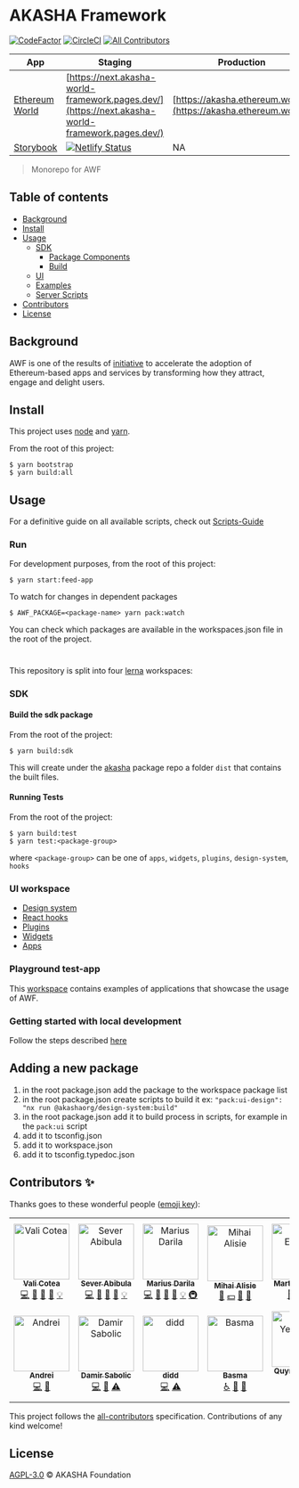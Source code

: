 # AKASHA Framework

[![CodeFactor](https://www.codefactor.io/repository/github/akashaorg/akasha-framework/badge)](https://www.codefactor.io/repository/github/akashaorg/akasha-framework)
[![CircleCI](https://circleci.com/gh/AKASHAorg/akasha-framework.svg?style=svg&circle-token=8e833337dd8ddbc8332abfb5961164630a7dbd92)](https://circleci.com/gh/AKASHAorg/akasha-world-framework)
[![All Contributors](https://img.shields.io/badge/all_contributors-6-orange.svg?style=flat-square)](#contributors)


| App                                              | Staging                                                                                                                                                                                          | Production                                                       |
|--------------------------------------------------|--------------------------------------------------------------------------------------------------------------------------------------------------------------------------------------------------|------------------------------------------------------------------|
| [Ethereum World](https://akasha.ethereum.world/) | [https://next.akasha-world-framework.pages.dev/](https://next.akasha-world-framework.pages.dev/)                                                                                                 | [https://akasha.ethereum.world/](https://akasha.ethereum.world/) |
| [Storybook](https://storybook-awf.netlify.app/)  | [![Netlify Status](https://api.netlify.com/api/v1/badges/04915c36-eff6-4bbe-945b-e9255cae6fb1/deploy-status)](https://app.netlify.com/sites/storybook-awf/deploys)                               | NA                                                               |




> Monorepo for AWF

## Table of contents

- [Background](#background)
- [Install](#install)
- [Usage](#usage)
  - [SDK](#sdk)
    - [Package Components](#package-components)
    - [Build](#build-the-sdk-package)
  - [UI](#ui-workspace)
  - [Examples](#playground-test-app)
  - [Server Scripts](#scripts-workspace)
- [Contributors](#contributors-)
- [License](#license)

## Background

AWF is one of the results of [initiative](https://ethereum.world/manifesto) to accelerate the adoption of Ethereum-based apps and services by transforming how they attract, engage and delight users.

## Install

This project uses [node](http://nodejs.org) and [yarn](https://classic.yarnpkg.com).

From the root of this project:

```shell script
$ yarn bootstrap
$ yarn build:all
```


## Usage

For a definitive guide on all available scripts, check out [Scripts-Guide](./SCRIPTS-GUIDE.md)
### Run
For development purposes, from the root of this project:
```shell script
$ yarn start:feed-app
```
To watch for changes in dependent packages
```shell script
$ AWF_PACKAGE=<package-name> yarn pack:watch
```
You can check which packages are available in the workspaces.json file in the root of the project.
#
This repository is split into four [lerna](https://github.com/lerna/lerna) workspaces:

### SDK

#### Build the sdk package

From the root of the project:

```shell script
$ yarn build:sdk
```

This will create under the [akasha](./sdk-packages/akasha/README.md) package repo a folder `dist` that contains the built files.

#### Running Tests

From the root of the project:

```shell script
$ yarn build:test
$ yarn test:<package-group>
```
where `<package-group>` can be one of `apps`, `widgets`, `plugins`, `design-system`, `hooks`

### UI workspace

- [Design system](./ui/design/README.md)
- [React hooks](./ui/hooks/README.md)
- [Plugins](./ui/plugins/README.md)
- [Widgets](./ui/widgets/README.md)
- [Apps](./apps/README.md)

### Playground test-app

This [workspace](./examples) contains examples of applications that showcase the usage of AWF.

### Getting started with local development

Follow the steps described [here](./LOCAL_DEV.md)

## Adding a new package

1. in the root package.json add the package to the workspace package list
2. in the root package.json create scripts to build it ex: ```"pack:ui-design": "nx run @akashaorg/design-system:build"```
3. in the root package.json add it to build process in scripts, for example in the ```pack:ui``` script
4. add it to tsconfig.json
5. add it to workspace.json
6. add it to tsconfig.typedoc.json

## Contributors ✨

Thanks goes to these wonderful people ([emoji key](https://allcontributors.org/docs/en/emoji-key)):

<!-- ALL-CONTRIBUTORS-LIST:START - Do not remove or modify this section -->
<!-- prettier-ignore-start -->
<!-- markdownlint-disable -->
<table>
  <tbody>
    <tr>
      <td align="center"><a href="https://github.com/quininez"><img src="https://avatars3.githubusercontent.com/u/13240850?v=4?s=100" width="100px;" alt="Vali Cotea"/><br /><sub><b>Vali Cotea</b></sub></a><br /><a href="https://github.com/AKASHAorg/akasha-framework/commits?author=quininez" title="Code">💻</a> <a href="#maintenance-quininez" title="Maintenance">🚧</a> <a href="https://github.com/AKASHAorg/akasha-framework/commits?author=quininez" title="Documentation">📖</a> <a href="https://github.com/AKASHAorg/akasha-framework/pulls?q=is%3Apr+reviewed-by%3Aquininez" title="Reviewed Pull Requests">👀</a> <a href="#example-quininez" title="Examples">💡</a></td>
      <td align="center"><a href="https://github.com/SeverS"><img src="https://avatars2.githubusercontent.com/u/5903809?v=4?s=100" width="100px;" alt="Sever Abibula"/><br /><sub><b>Sever Abibula</b></sub></a><br /><a href="https://github.com/AKASHAorg/akasha-framework/commits?author=SeverS" title="Code">💻</a> <a href="#maintenance-SeverS" title="Maintenance">🚧</a> <a href="https://github.com/AKASHAorg/akasha-framework/commits?author=SeverS" title="Documentation">📖</a> <a href="https://github.com/AKASHAorg/akasha-framework/pulls?q=is%3Apr+reviewed-by%3ASeverS" title="Reviewed Pull Requests">👀</a> <a href="#example-SeverS" title="Examples">💡</a></td>
      <td align="center"><a href="https://github.com/kenshyx"><img src="https://avatars3.githubusercontent.com/u/3396463?v=4?s=100" width="100px;" alt="Marius Darila"/><br /><sub><b>Marius Darila</b></sub></a><br /><a href="https://github.com/AKASHAorg/akasha-framework/commits?author=kenshyx" title="Code">💻</a> <a href="#maintenance-kenshyx" title="Maintenance">🚧</a> <a href="https://github.com/AKASHAorg/akasha-framework/commits?author=kenshyx" title="Documentation">📖</a> <a href="https://github.com/AKASHAorg/akasha-framework/pulls?q=is%3Apr+reviewed-by%3Akenshyx" title="Reviewed Pull Requests">👀</a> <a href="#example-kenshyx" title="Examples">💡</a> <a href="#infra-kenshyx" title="Infrastructure (Hosting, Build-Tools, etc)">🚇</a></td>
      <td align="center"><a href="https://akasha.world"><img src="https://avatars3.githubusercontent.com/u/6831213?v=4?s=100" width="100px;" alt="Mihai Alisie"/><br /><sub><b>Mihai Alisie</b></sub></a><br /><a href="#ideas-MihaiAlisie" title="Ideas, Planning, & Feedback">🤔</a> <a href="#financial-MihaiAlisie" title="Financial">💵</a> <a href="#blog-MihaiAlisie" title="Blogposts">📝</a> <a href="#talk-MihaiAlisie" title="Talks">📢</a></td>
      <td align="center"><a href="https://github.com/etzm"><img src="https://avatars1.githubusercontent.com/u/31589705?v=4?s=100" width="100px;" alt="Martin Etzrodt"/><br /><sub><b>Martin Etzrodt</b></sub></a><br /><a href="#userTesting-etzm" title="User Testing">📓</a> <a href="#talk-etzm" title="Talks">📢</a> <a href="#fundingFinding-etzm" title="Funding Finding">🔍</a></td>
      <td align="center"><a href="https://github.com/marianagomes"><img src="https://avatars2.githubusercontent.com/u/22957731?v=4?s=100" width="100px;" alt="Mariana Gomes"/><br /><sub><b>Mariana Gomes</b></sub></a><br /><a href="#design-marianagomes" title="Design">🎨</a> <a href="#video-marianagomes" title="Videos">📹</a></td>
      <td align="center"><a href="http://about.me/josenriagu"><img src="https://avatars.githubusercontent.com/u/49484425?v=4?s=100" width="100px;" alt="Josemaria Nriagu"/><br /><sub><b>Josemaria Nriagu</b></sub></a><br /><a href="https://github.com/AKASHAorg/akasha-framework/commits?author=josenriagu" title="Code">💻</a> <a href="#maintenance-josenriagu" title="Maintenance">🚧</a> <a href="https://github.com/AKASHAorg/akasha-framework/commits?author=josenriagu" title="Documentation">📖</a> <a href="https://github.com/AKASHAorg/akasha-framework/pulls?q=is%3Apr+reviewed-by%3Ajosenriagu" title="Reviewed Pull Requests">👀</a></td>
    </tr>
    <tr>
      <td align="center"><a href="https://deiu.me"><img src="https://avatars.githubusercontent.com/u/346820?v=4?s=100" width="100px;" alt="Andrei"/><br /><sub><b>Andrei</b></sub></a><br /><a href="https://github.com/AKASHAorg/akasha-framework/commits?author=deiu" title="Code">💻</a> <a href="https://github.com/AKASHAorg/akasha-framework/commits?author=deiu" title="Documentation">📖</a></td>
      <td align="center"><a href="https://github.com/PrimarchAlpharius"><img src="https://avatars.githubusercontent.com/u/28538151?v=4?s=100" width="100px;" alt="Damir Sabolic"/><br /><sub><b>Damir Sabolic</b></sub></a><br /><a href="https://github.com/AKASHAorg/akasha-framework/commits?author=PrimarchAlpharius" title="Code">💻</a> <a href="https://github.com/AKASHAorg/akasha-framework/commits?author=PrimarchAlpharius" title="Documentation">📖</a> <a href="https://github.com/AKASHAorg/akasha-framework/commits?author=PrimarchAlpharius" title="Tests">⚠️</a></td>
      <td align="center"><a href="https://github.com/didd"><img src="https://avatars.githubusercontent.com/u/35398733?v=4?s=100" width="100px;" alt="didd"/><br /><sub><b>didd</b></sub></a><br /><a href="https://github.com/AKASHAorg/akasha-framework/commits?author=didd" title="Code">💻</a> <a href="https://github.com/AKASHAorg/akasha-framework/commits?author=didd" title="Tests">⚠️</a></td>
      <td align="center"><a href="https://github.com/Basmatiii"><img src="https://avatars.githubusercontent.com/u/91470583?v=4?s=100" width="100px;" alt="Basma"/><br /><sub><b>Basma</b></sub></a><br /><a href="#a11y-basmatiii" title="Accessibility">️️️️♿️</a> <a href="#design-basmatiii" title="Design">🎨</a> <a href="#userTesting-basmatiii" title="User Testing">📓</a></td>
      <td align="center"><a href="https://github.com/themonster2015"><img src="https://avatars.githubusercontent.com/u/10905837?v=4?s=100" width="100px;" alt="Quynh Yen Vo T."/><br /><sub><b>Quynh Yen Vo T.</b></sub></a><br /><a href="https://github.com/AKASHAorg/akasha-framework/commits?author=themonster2015" title="Code">💻</a></td>
    </tr>
  </tbody>
</table>

<!-- markdownlint-restore -->
<!-- prettier-ignore-end -->

<!-- ALL-CONTRIBUTORS-LIST:END -->

This project follows the [all-contributors](https://github.com/all-contributors/all-contributors) specification. Contributions of any kind welcome!

## License

[AGPL-3.0](LICENSE) © AKASHA Foundation

